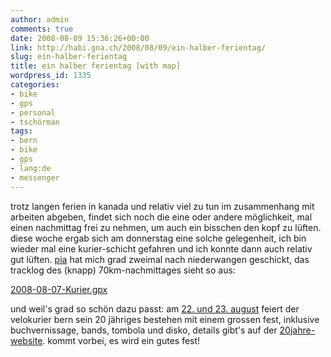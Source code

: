 ```yaml
---
author: admin
comments: true
date: 2008-08-09 15:36:26+00:00
link: http://habi.gna.ch/2008/08/09/ein-halber-ferientag/
slug: ein-halber-ferientag
title: ein halber ferientag [with map]
wordpress_id: 1335
categories:
- bike
- gps
- personal
- tschörman
tags:
- bern
- bike
- gps
- lang:de
- messenger
---
```


trotz langen ferien in kanada und relativ viel zu tun im zusammenhang mit arbeiten abgeben, findet sich noch die eine oder andere möglichkeit, mal einen nachmittag frei zu nehmen, um auch ein bisschen den kopf zu lüften. diese woche ergab sich am donnerstag eine solche gelegenheit, ich bin wieder mal eine kurier-schicht gefahren und ich konnte dann auch relativ gut lüften. [pia](http://flickr.com/photos/habi/tags/pia) hat mich grad zweimal nach niederwangen geschickt, das tracklog des (knapp) 70km-nachmittages sieht so aus:




[2008-08-07-Kurier.gpx](http://habi.gna.ch/wp-content/uploads/2008/08/2008-08-07-kurier.gpx)




und weil's grad so schön dazu passt: am [22. und 23. august](http://upcoming.yahoo.com/event/921937) feiert der velokurier bern sein 20 jähriges bestehen mit einem grossen fest, inklusive buchvernissage, bands, tombola und disko, details gibt's auf der [20jahre-website](http://20jahre.velokurierbern.ch/). kommt vorbei, es wird ein gutes fest!



